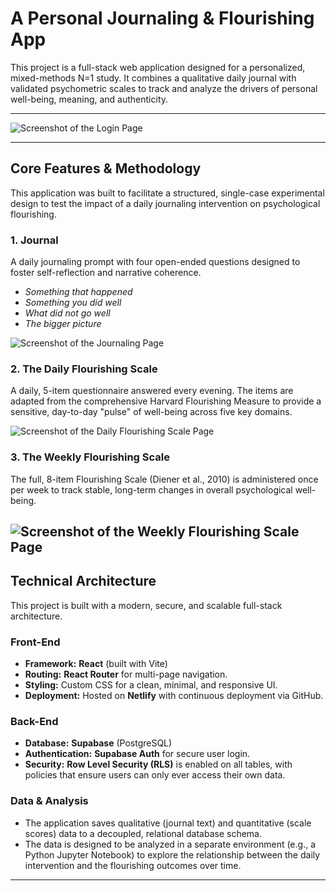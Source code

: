 # A Personal Journaling & Flourishing App

This project is a full-stack web application designed for a personalized, mixed-methods N=1 study. It combines a qualitative daily journal with validated psychometric scales to track and analyze the drivers of personal well-being, meaning, and authenticity.

---


![Screenshot of the Login Page](https://github.com/user-attachments/assets/47767ed4-5b70-4166-97b6-026a91baf889)

---

## Core Features & Methodology

This application was built to facilitate a structured, single-case experimental design to test the impact of a daily journaling intervention on psychological flourishing.

### 1. Journal
A daily journaling prompt with four open-ended questions designed to foster self-reflection and narrative coherence.
*   *Something that happened*
*   *Something you did well*
*   *What did not go well*
*   *The bigger picture*

![Screenshot of the Journaling Page](https://github.com/user-attachments/assets/1786dac8-87af-4eac-b795-b817e08a80cf)

### 2. The Daily Flourishing Scale
A daily, 5-item questionnaire answered every evening. The items are adapted from the comprehensive Harvard Flourishing Measure to provide a sensitive, day-to-day "pulse" of well-being across five key domains.

![Screenshot of the Daily Flourishing Scale Page](https://github.com/user-attachments/assets/b6cc2690-34b1-40f6-9648-acd3340db111)

### 3. The Weekly Flourishing Scale
The full, 8-item Flourishing Scale (Diener et al., 2010) is administered once per week to track stable, long-term changes in overall psychological well-being.

![Screenshot of the Weekly Flourishing Scale Page](https://github.com/user-attachments/assets/b0fe63c3-30cf-4b72-9c57-3e84c1b1085e)
---

## Technical Architecture

This project is built with a modern, secure, and scalable full-stack architecture.

### Front-End
*   **Framework:** **React** (built with Vite)
*   **Routing:** **React Router** for multi-page navigation.
*   **Styling:** Custom CSS for a clean, minimal, and responsive UI.
*   **Deployment:** Hosted on **Netlify** with continuous deployment via GitHub.

### Back-End
*   **Database:** **Supabase** (PostgreSQL)
*   **Authentication:** **Supabase Auth** for secure user login.
*   **Security:** **Row Level Security (RLS)** is enabled on all tables, with policies that ensure users can only ever access their own data.

### Data & Analysis
*   The application saves qualitative (journal text) and quantitative (scale scores) data to a decoupled, relational database schema.
*   The data is designed to be analyzed in a separate environment (e.g., a Python Jupyter Notebook) to explore the relationship between the daily intervention and the flourishing outcomes over time.

---
